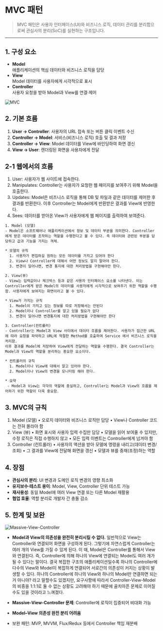 
# MVC 패턴

> MVC 패턴은 사용자 인터페이스(UI)와 비즈니스 로직, 데이터 관리를 분리함으로써 관심사의 분리(SoC)를 실현하는 구조입니다.

---

## 1. 구성 요소
- **Model**  
  애플리케이션의 핵심 데이터와 비즈니스 로직을 담당
- **View**  
  Model 데이터를 사용자에게 시각적으로 표시  
- **Controller**  
  사용자 요청을 받아 Model과 View를 연결·제어

![MVC](https://velog.velcdn.com/images/langoustine/post/7c433d37-6e00-4444-8ad4-d37e06d8cf27/image.png)

## 2. 기본 흐름
1. **User → Controller**: 사용자의 URL 접속 또는 버튼 클릭 이벤트 수신  
2. **Controller → Model**: 서비스(비즈니스 로직) 호출 및 결과 저장  
3. **Controller → View**: Model 데이터를 View에 바인딩하여 화면 갱신  
4. **View → User**: 렌더링된 화면을 사용자에게 전달  

## 2-1 웹에서의 흐름

1. User: 사용자가 웹 사이트에 접속한다.
2. Manipulates: Controller는 사용자가 요청한 웹 페이지를 보여주기 위해 Model을 호출한다.
3. Updates: Model은 비즈니스 로직을 통해 DB 및 파일과 같은 데이터를 제어한 후 결과를 반환한다. 이후 Controller는 Model에게 반환받은 결과를 View에 반영한다.
4. Sees: 데이터를 받아온 View가 사용자에게 웹 페이지를 출력하여 보여준다.

```
1. Model (모델)
- Model은 소프트웨어나 애플리케이션에서 정보 및 데이터 부분을 의미한다. Controller 에게 받은 데이터를 조작하는 역할을 수행한다고 볼 수 있다. 즉 데이터와 관련된 부분을 담당하고 값과 기능을 가지는 객체.

* 모델의 규칙
  1. 사용자가 편집하길 원하는 모든 데이터를 가지고 있어야 한다
  2. View나 Controller에 대해서 어떤 정보도 알지 말아야 한다.
  3. 변경이 일어나면, 변경 통지에 대한 처리방법을 구현해야만 한다.

2. View(뷰)
- View는 입력값이나 체크박스 등과 같은 사용자 인터페이스 요소를 나타낸다. 이는 Controller에게 받은 Model의 데이터를 사용자에게 시각적으로 보여주기 위한 역할을 수행함. 사용자에게 보여지는 화면이라고 볼 수 있다.

* View가 가지는 규칙
  1. Model이 가지고 있는 정보를 따로 저장해서는 안된다
  2. Model이나 Controller를 알고 있을 필요가 없다
  3. 변경이 일어나면 변경통지에 대한 처리방법을 구현해야만 한다

3. Controller(컨트롤러)
- Controller는 Model과 View 사이에서 데이터 흐름을 제어한다. 사용자가 접근한 URL에 따라 요청을 파악하고 URL에 적절한 Method를 호출하여 Service 에서 비즈니스 로직을 처리함.
이후 결과를 Model에 저장하여 View에게 전달하는 역할을 수행한다. 결국 Controller는 Model과 View의 역할을 분리하는 중요한 요소이다.

* 컨트롤러의 규칙
  1. Model이나 View에 대해서 알고 있어야 한다.
  2. Model이나 View의 변경을 모니터링 해야 한다.

* 요약
 - Model과 View는 각각의 역할에 충실하고, Controller는 Model과 View의 흐름을 제어하기 위한 역할이 더욱 중요함.
```

## 3. MVC의 규칙
1.	Model (모델)
•	오로지 데이터와 비즈니스 로직만 담당
•	View나 Controller 코드는 전혀 몰라야 함
2.	View (뷰)
•	화면 표시와 사용자 입력 수집만 담당
•	모델을 읽어 보여줄 수 있지만, 수정 로직은 직접 수행하지 않고
•	모든 입력 이벤트는 Controller에게 넘겨야 함
3.	Controller (컨트롤러)
•	사용자의 액션을 받아 모델에 명령을 내리고(데이터 변경/조회)
•	그 결과를 View에 전달해 화면을 갱신
•	모델과 뷰를 중재(조정)하는 역할

## 4. 장점
- **관심사의 분리**: UI 변경과 도메인 로직 변경의 영향 최소화
- **유지보수·테스트 용이**: Model, View, Controller 단위 테스트 가능
- **재사용성**: 동일 Model에 여러 View 연결 또는 다른 Model 재활용
- **협업 효율**: 역할 분리로 개발자 간 충돌 감소

## 5. 한계 및 보완

![Massive-View-Controller](https://velog.velcdn.com/images/langoustine/post/4c0ab3aa-2ecb-40d2-b963-a4621ae9b868/image.png)

- **Model과 View의 의존성을 완전히 분리시킬 수 없다.**
일반적으로 View는 Controller와 연결되어 화면을 구성하게 된다. 
그렇기에 자연스럽게 Controller는 여러 개의 View를 가질 수 있게 된다.
이 때, Model은 Controller를 통해서 View와 연결된다. 
즉, Controller에 의해 하나의 View에 연결되는 Model도 여러 개가 될 수 있다는 말이다. 
결국 복잡한 구조의 애플리케이션일수록 하나의 Controller에 다수의 View와 Model이 복잡하게 연결되어 서로간의 의존성이 커지는 상황이 발생할 수 있다. 
하나의 Controller에 하나의 View와 하나의 Model만 연결하면 되는거 아니야? 라고 말할수도 있겠지만,
요구사항에 따라서 Controller-View-Model의 비중을 1:1:1로 둘 수 없는 상황도 고려해야 하기 때문에 골치아픈 문제로 이어질 수도 있을 것이라고 느껴졌다.

- **Massive-View-Controller 문제**: Controller에 로직이 집중되어 비대화 가능  
- **Model–View 의존성 완전 분리 어려움**  
- 보완 패턴: MVP, MVVM, Flux/Redux 등에서 Controller 책임 재분배  

